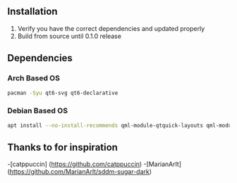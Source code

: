 ## Installation
1. Verify you have the correct dependencies and updated properly
2. Build from source until 0.1.0 release

## Dependencies

### Arch Based OS

```bash
pacman -Syu qt6-svg qt6-declarative
```

### Debian Based OS

```bash
apt install --no-install-recommends qml-module-qtquick-layouts qml-module-qtquick-controls2 libqt6svg6
```

## Thanks to for inspiration
-[catppuccin] (https://github.com/catppuccin)
-[MarianArlt] (https://github.com/MarianArlt/sddm-sugar-dark)
